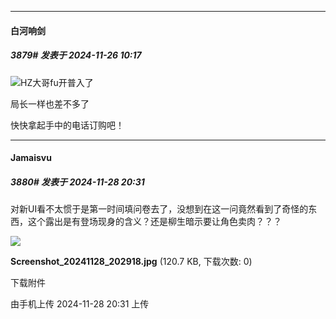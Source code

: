 ﻿
*****

####  白河响剑  
##### 3879#       发表于 2024-11-26 10:17

<img src="https://static.saraba1st.com/image/smiley/face2017/009.gif" referrerpolicy="no-referrer">HZ大哥fu开普入了

局长一样也差不多了

快快拿起手中的电话订购吧！


*****

####  Jamaisvu  
##### 3880#       发表于 2024-11-28 20:31

对新UI看不太惯于是第一时间填问卷去了，没想到在这一问竟然看到了奇怪的东西，这个露出是有登场现身的含义？还是柳生暗示要让角色卖肉？？？

<img src="https://img.saraba1st.com/forum/202411/28/203125znf85fgtvbo8rn9l.jpg" referrerpolicy="no-referrer">

<strong>Screenshot_20241128_202918.jpg</strong> (120.7 KB, 下载次数: 0)

下载附件

由手机上传
2024-11-28 20:31 上传

